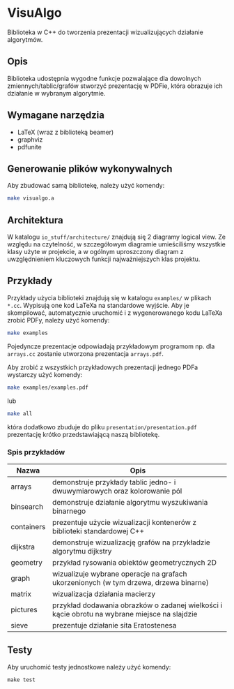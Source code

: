 # VisuAlgo
Biblioteka w C++ do tworzenia prezentacji wizualizujących działanie algorytmów.

## Opis
Biblioteka udostępnia wygodne funkcje pozwalające dla dowolnych zmiennych/tablic/grafów stworzyć prezentację w PDFie, która obrazuje ich działanie w wybranym algorytmie.

## Wymagane narzędzia
- LaTeX (wraz z biblioteką beamer)
- graphviz
- pdfunite

## Generowanie plików wykonywalnych
Aby zbudować samą bibliotekę, należy użyć komendy:
```sh
make visualgo.a
```

## Architektura
W katalogu `io_stuff/architecture/` znajdują się 2 diagramy logical view. Ze względu na czytelność, w szczegółowym diagramie umieściliśmy wszystkie klasy użyte w projekcie, a w ogólnym uproszczony diagram z uwzględnieniem kluczowych funkcji najważniejszych klas projektu.

## Przykłady
Przykłady użycia biblioteki znajdują się w katalogu `examples/` w plikach `*.cc`. Wypisują one kod LaTeXa na standardowe wyjście. Aby je skompilować, automatycznie uruchomić i z wygenerowanego kodu LaTeXa zrobić PDFy, należy użyć komendy:
```sh
make examples
```
Pojedyncze prezentacje odpowiadają przykładowym programom np. dla `arrays.cc` zostanie utworzona prezentacja `arrays.pdf`.

Aby zrobić z wszystkich przykładowych prezentacji jednego PDFa wystarczy użyć komendy:
```sh
make examples/examples.pdf
```
lub
```sh
make all
```
która dodatkowo zbuduje do pliku `presentation/presentation.pdf` prezentację krótko przedstawiającą naszą bibliotekę.

### Spis przykładów

| Nazwa | Opis |
|------|------|
| arrays | demonstruje przykłady tablic jedno- i dwuwymiarowych oraz kolorowanie pól |
| binsearch | demonstruje działanie algorytmu wyszukiwania binarnego |
| containers | prezentuje użycie wizualizacji kontenerów z biblioteki standardowej C++ |
| dijkstra | demonstruje wizualizację grafów na przykładzie algorytmu dijkstry |
| geometry | przykład rysowania obiektów geometrycznych 2D |
| graph | wizualizuje wybrane operacje na grafach ukorzenionych (w tym drzewa, drzewa binarne) |
| matrix | wizualizacja działania macierzy |
| pictures | przykład dodawania obrazków o zadanej wielkości i kącie obrotu na wybrane miejsce na slajdzie | 
| sieve | prezentuje działanie sita Eratostenesa |

## Testy
Aby uruchomić testy jednostkowe należy użyć komendy:
```
make test
```

